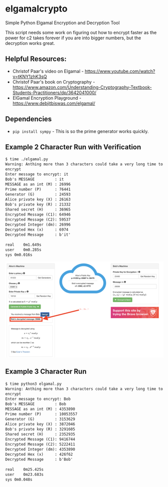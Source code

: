 # elgamalcrypto
Simple Python Elgamal Encryption and Decryption Tool

This script needs some work on figuring out how to encrypt faster as the power for c2 takes forever if you are into bigger numbers, but the decryption works great.

## Helpful Resources:
- Christof Paar's video on Elgamal - https://www.youtube.com/watch?v=tKNY1zhK3sQ
- Christof Paar's book on Cryptography - https://www.amazon.com/Understanding-Cryptography-Textbook-Students-Practitioners/dp/3642041000/
- ElGamal Encryption Playground - https://www.debjitbiswas.com/elgamal/

## Dependencies

- `pip install sympy` - This is so the prime generator works quickly.

## Example 2 Character Run with Verification

```
$ time ./elgamal.py
Warning: Anthing more than 3 characters could take a very long time to encrypt
Enter message to encrypt: it
Bob's MESSAGE         : it
MESSAGE as an int (M) : 26996
Prime number (P)      : 76441
Generator (G)         : 24593
Alice private key (X) : 26163
Bob's private key (R) : 21332
Shared secret (H)     : 36965
Encrypted Message (C1): 64946
Encrypted Message (C2): 59537
Decrypted Integer (dm): 26996
Decrypted Hex (x)     : 6974
Decrypted Message     : b'it'

real	0m1.649s
user	0m0.285s
sys	0m0.016s
```
![](elgamal_run.png)

## Example 3 Character Run

```
$ time python3 elgamal.py
Warning: Anthing more than 3 characters could take a very long time to encrypt
Enter message to encrypt: Bob
Bob's MESSAGE         : Bob
MESSAGE as an int (M) : 4353890
Prime number (P)      : 10053557
Generator (G)         : 3153629
Alice private key (X) : 3872046
Bob's private key (R) : 3291605
Shared secret (H)     : 2352935
Encrypted Message (C1): 9416744
Encrypted Message (C2): 5222411
Decrypted Integer (dm): 4353890
Decrypted Hex (x)     : 426f62
Decrypted Message     : b'Bob'

real	0m25.425s
user	0m23.683s
sys	0m0.048s
```
